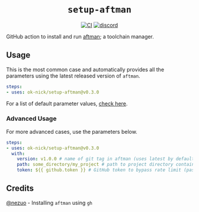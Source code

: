 <div align="center">
  <h1><code>setup-aftman</code></h1>
  <p>
    <a href="https://github.com/ok-nick/setup-aftman/actions?query=workflow%3ACI"><img src="https://github.com/ok-nick/setup-aftman/workflows/CI/badge.svg" alt="CI" /></a>
    <a href="https://discord.gg/w9Bc6xH7uC"><img src="https://img.shields.io/discord/834969350061424660?label=discord" alt="discord" /></a>
  </p>
</div>

GitHub action to install and run [aftman](https://github.com/LPGhatguy/aftman); a toolchain manager.

## Usage
This is the most common case and automatically provides all the parameters using the latest released version of `aftman`. 
```yaml
steps:
- uses: ok-nick/setup-aftman@v0.3.0
```
For a list of default parameter values, [check here](https://github.com/ok-nick/setup-aftman/blob/main/action.yml#L5-L25).

### Advanced Usage
For more advanced cases, use the parameters below.
```yaml
steps:
- uses: ok-nick/setup-aftman@v0.3.0
  with:
    version: v1.0.0 # name of git tag in aftman (uses latest by default)
    path: some_directory/my_project # path to project directory containing `aftman.toml`
    token: ${{ github.token }} # GitHub token to bypass rate limit (passed by default)
```

## Credits
[@nezuo](https://github.com/nezuo) - Installing `aftman` using `gh`
